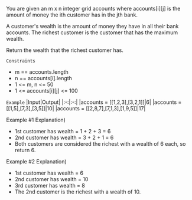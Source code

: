You are given an m x n integer grid accounts where accounts[i][j] is the amount of money the i​​​​​​​​​​​th​​​​ customer has in the j​​​​​​​​​​​th​​​​ bank. 

A customer's wealth is the amount of money they have in all their bank accounts. The richest customer is the customer that has the maximum wealth.

Return the wealth that the richest customer has.

`Constraints`
- m == accounts.length
- n == accounts[i].length
- 1 <= m, n <= 50
- 1 <= accounts[i][j] <= 100

`Example`
|Input|Output|
|:-:|:-:|
|accounts = [[1,2,3],[3,2,1]]|6|
|accounts = [[1,5],[7,3],[3,5]]|10|
|accounts = [[2,8,7],[7,1,3],[1,9,5]]|17|

Example #1 Explanation)
- 1st customer has wealth = 1 + 2 + 3 = 6
- 2nd customer has wealth = 3 + 2 + 1 = 6
- Both customers are considered the richest with a wealth of 6 each, so return 6.
 
Example #2 Explanation)
- 1st customer has wealth = 6
- 2nd customer has wealth = 10
- 3rd customer has wealth = 8
- The 2nd customer is the richest with a wealth of 10.
